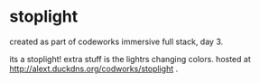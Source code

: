 # stoplight

created as part of codeworks immersive full stack, day 3.

its a stoplight! extra stuff is the lightrs changing colors.
hosted at http://alext.duckdns.org/codworks/stoplight .

